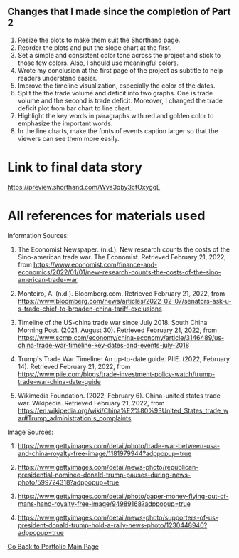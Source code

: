 ## Changes that I made since the completion of Part 2
1. Resize the plots to make them suit the Shorthand page.
2. Reorder the plots and put the slope chart at the first.
3. Set a simple and consistent color tone across the project and stick to those few colors. Also, I should use meaningful colors.
4. Wrote my conclusion at the first page of the project as subtitle to help readers understand easier.
5. Improve the timeline visualization, especially the color of the dates.
6. Split the the trade volume and deficit into two graphs. One is trade volume and the second is trade deficit. Moreover, I changed the trade deficit plot from bar chart to line chart.
7. Highlight the key words in paragraphs with red and golden color to emphasize the important words.
8. In the line charts, make the fonts of events caption larger so that the viewers can see them more easily.


# Link to final data story 
https://preview.shorthand.com/Wva3qby3cfOxygqE

# All references for materials used
Information Sources:

1. The Economist Newspaper. (n.d.). New research counts the costs of the Sino-american trade war. The Economist. Retrieved February 21, 2022, from https://www.economist.com/finance-and-economics/2022/01/01/new-research-counts-the-costs-of-the-sino-american-trade-war

2. Monteiro, A. (n.d.). Bloomberg.com. Retrieved February 21, 2022, from https://www.bloomberg.com/news/articles/2022-02-07/senators-ask-u-s-trade-chief-to-broaden-china-tariff-exclusions

3. Timeline of the US-china trade war since July 2018. South China Morning Post. (2021, August 30). Retrieved February 21, 2022, from https://www.scmp.com/economy/china-economy/article/3146489/us-china-trade-war-timeline-key-dates-and-events-july-2018

4. Trump's Trade War Timeline: An up-to-date guide. PIIE. (2022, February 14). Retrieved February 21, 2022, from https://www.piie.com/blogs/trade-investment-policy-watch/trump-trade-war-china-date-guide

5. Wikimedia Foundation. (2022, February 6). China–united states trade war. Wikipedia. Retrieved February 21, 2022, from https://en.wikipedia.org/wiki/China%E2%80%93United_States_trade_war#Trump_administration's_complaints

Image Sources:

1. https://www.gettyimages.com/detail/photo/trade-war-between-usa-and-china-royalty-free-image/1181979944?adppopup=true

2. https://www.gettyimages.com/detail/news-photo/republican-presidential-nominee-donald-trump-pauses-during-news-photo/599724318?adppopup=true

3. https://www.gettyimages.com/detail/photo/paper-money-flying-out-of-mans-hand-royalty-free-image/94989168?adppopup=true

4. https://www.gettyimages.com/detail/news-photo/supporters-of-us-president-donald-trump-hold-a-rally-news-photo/1230448940?adppopup=true


[Go Back to Portfolio Main Page](https://yxh9876.github.io/Xuhang94470/)
